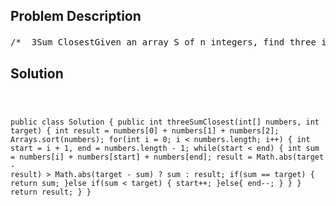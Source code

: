 <!--
<style>
  body { font-family: Arial, sans-serif; }
  .container { max-width: 100%; margin: 0 auto; padding: 10px; }
  .comment-block { max-width: 30%; background-color: #f9f9f9; padding: 10px; border-left: 5px solid #ccc; overflow-wrap: break-word; white-space: pre-wrap; }
  .code-block { background-color: #f4f4f4; padding: 10px; border: 1px solid #ddd; overflow-wrap: break-word; white-space: pre-wrap; }
</style>
-->

<div class='container'>
<h2>Problem Description</h2>
<div class='comment-block'>
<pre>
/*  3Sum ClosestGiven an array S of n integers, find three integers in S such that the sum is closest to a givennumber, target. Return the sum of the three integers.NoticeYou may assume that each input would have exactly one solution.ExampleFor example, given array S = [-1 2 1 -4], and target = 1. The sum that is closest to the target is2. (-1 + 2 + 1 = 2).O(n^2) time, O(1) extra space*/    /**     * @param numbers: Give an array numbers of n integer     * @param target : An integer     * @return : return the sum of the three integers, the sum closest target.     *//*总结： 对于 N Sum 的问题， 总是先sort, 然后 for ...   while(start < end) 这一形式， 只是无限接近答案， 从中挑选出最优解*/</pre>
</div>

<h2>Solution</h2>
<div class='code-block'>
<pre><code class='language-java'>

public class Solution {
    public int threeSumClosest(int[] numbers, int target) {
        int result = numbers[0] + numbers[1] + numbers[2];
        Arrays.sort(numbers);
        for(int i = 0; i < numbers.length; i++) {
            int start = i + 1, end = numbers.length - 1;
            while(start < end) {
                int sum = numbers[i] + numbers[start] + numbers[end];
                result = Math.abs(target - result) > Math.abs(target - sum) ? sum : result;
                if(sum == target) {
                    return sum;
                }else if(sum < target) {
                    start++;
                }else{
                    end--;
                }
            }
        }
        return result;
    }
}


</code></pre>
</div>
</div>
